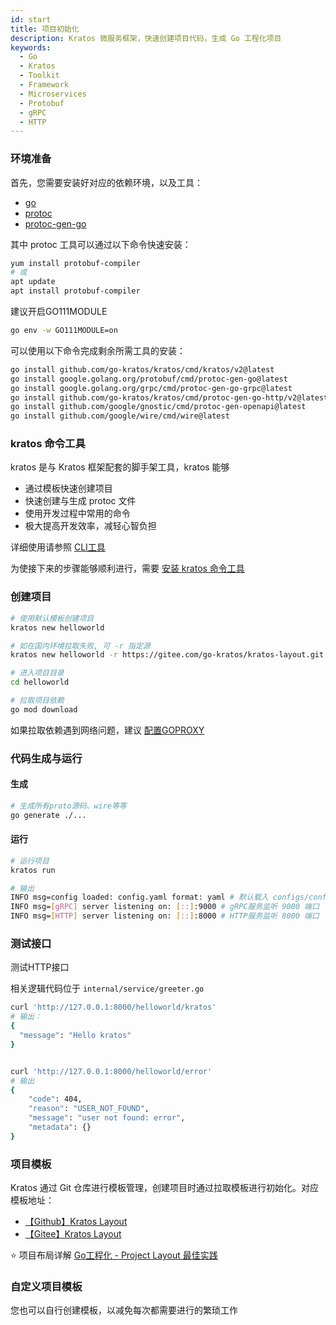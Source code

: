 ```yaml
---
id: start
title: 项目初始化
description: Kratos 微服务框架，快速创建项目代码，生成 Go 工程化项目
keywords:
  - Go
  - Kratos
  - Toolkit
  - Framework
  - Microservices
  - Protobuf
  - gRPC
  - HTTP
---
```


### 环境准备
首先，您需要安装好对应的依赖环境，以及工具：
- [go](https://golang.org/dl/)
- [protoc](https://github.com/protocolbuffers/protobuf)
- [protoc-gen-go](https://github.com/protocolbuffers/protobuf-go)

其中 protoc 工具可以通过以下命令快速安装：
```bash
yum install protobuf-compiler
# 或
apt update
apt install protobuf-compiler
```

建议开启GO111MODULE
```bash
go env -w GO111MODULE=on
```

可以使用以下命令完成剩余所需工具的安装：
```bash
go install github.com/go-kratos/kratos/cmd/kratos/v2@latest
go install google.golang.org/protobuf/cmd/protoc-gen-go@latest
go install google.golang.org/grpc/cmd/protoc-gen-go-grpc@latest
go install github.com/go-kratos/kratos/cmd/protoc-gen-go-http/v2@latest
go install github.com/google/gnostic/cmd/protoc-gen-openapi@latest
go install github.com/google/wire/cmd/wire@latest
```


### kratos 命令工具

kratos 是与 Kratos 框架配套的脚手架工具，kratos 能够

- 通过模板快速创建项目
- 快速创建与生成 protoc 文件
- 使用开发过程中常用的命令
- 极大提高开发效率，减轻心智负担

详细使用请参照 [CLI工具](02-usage.md)

为使接下来的步骤能够顺利进行，需要 [安装 kratos 命令工具](02-usage.md#安装)


### 创建项目
```bash
# 使用默认模板创建项目
kratos new helloworld

# 如在国内环境拉取失败, 可 -r 指定源
kratos new helloworld -r https://gitee.com/go-kratos/kratos-layout.git

# 进入项目目录
cd helloworld

# 拉取项目依赖
go mod download
```
如果拉取依赖遇到网络问题，建议 [配置GOPROXY](https://goproxy.cn/)



### 代码生成与运行
#### 生成
```bash
# 生成所有proto源码、wire等等
go generate ./...
```
#### 运行
```bash
# 运行项目
kratos run

# 输出
INFO msg=config loaded: config.yaml format: yaml # 默认载入 configs/config.yaml 配置文件
INFO msg=[gRPC] server listening on: [::]:9000 # gRPC服务监听 9000 端口
INFO msg=[HTTP] server listening on: [::]:8000 # HTTP服务监听 8000 端口
```

### 测试接口
测试HTTP接口

相关逻辑代码位于 `internal/service/greeter.go`

```bash
curl 'http://127.0.0.1:8000/helloworld/kratos'
# 输出：
{
  "message": "Hello kratos"
}


curl 'http://127.0.0.1:8000/helloworld/error'
# 输出
{
    "code": 404,
    "reason": "USER_NOT_FOUND",
    "message": "user not found: error",
    "metadata": {}
}
```

### 项目模板
Kratos 通过 Git 仓库进行模板管理，创建项目时通过拉取模板进行初始化。对应模板地址：

* [【Github】Kratos Layout](https://github.com/go-kratos/kratos-layout)
* [【Gitee】Kratos Layout](https://gitee.com/go-kratos/kratos-layout.git)

⭐ 项目布局详解 [Go工程化 - Project Layout 最佳实践](/blog/go-project-layout)


### 自定义项目模板
您也可以自行创建模板，以减免每次都需要进行的繁琐工作
